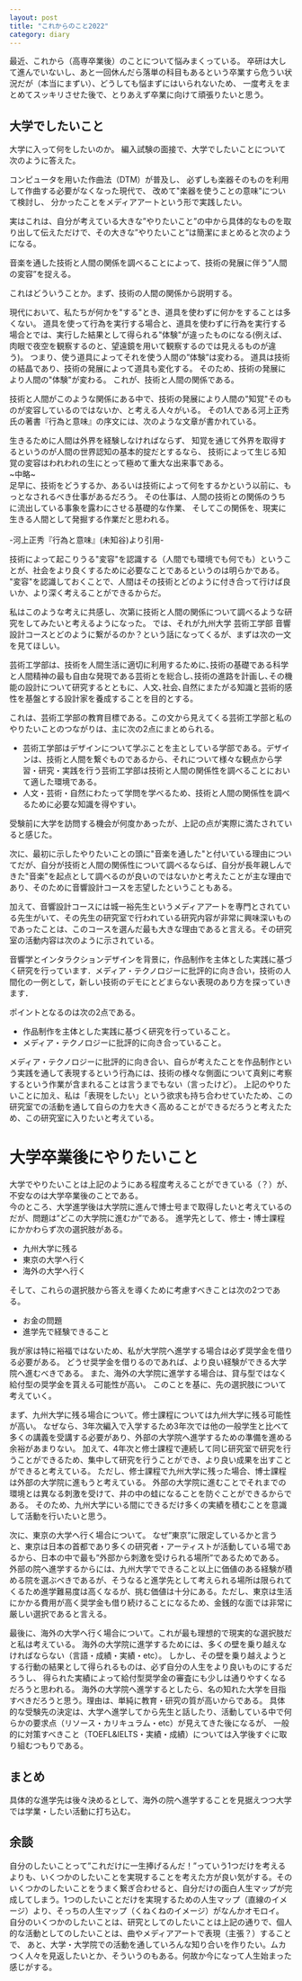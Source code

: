 ```yaml
---
layout: post
title: "これからのこと2022"
category: diary
---
```


最近、これから（高専卒業後）のことについて悩みまくっている。
卒研は大して進んでいないし、あと一回休んだら落単の科目もあるという卒業すら危うい状況だが（本当にまずい）、どうしても悩まずにはいられないため、
一度考えをまとめてスッキリさせた後で、とりあえず卒業に向けて頑張りたいと思う。

## 大学でしたいこと  
大学に入って何をしたいのか。
編入試験の面接で、大学でしたいことについて次のように答えた。
>
コンピュータを用いた作曲法（DTM）が普及し、
必ずしも楽器そのものを利用して作曲する必要がなくなった現代で、
改めて"楽器を使うことの意味"について検討し、
分かったことをメディアアートという形で実践したい。

実はこれは、自分が考えている大きな”やりたいこと”の中から具体的なものを取り出して伝えただけで、その大きな”やりたいこと”は簡潔にまとめると次のようになる。

>
音楽を通した技術と人間の関係を調べることによって、技術の発展に伴う”人間の変容”を捉える。

これはどういうことか。まず、技術の人間の関係から説明する。  

現代において、私たちが何かを"する"とき、道具を使わずに何かをすることは多くない。
道具を使って行為を実行する場合と、道具を使わずに行為を実行する場合とでは、実行した結果として得られる"体験"が違ったものになる(例えば、肉眼で夜空を観察するのと、望遠鏡を用いて観察するのでは見えるものが違う)。
つまり、使う道具によってそれを使う人間の”体験”は変わる。
道具は技術の結晶であり、技術の発展によって道具も変化する。
そのため、技術の発展により人間の"体験"が変わる。
これが、技術と人間の関係である。    

技術と人間がこのような関係にある中で、技術の発展により人間の"知覚"そのものが変容しているのではないか、と考える人々がいる。
その1人である河上正秀氏の著書『行為と意味』の序文には、次のような文章が書かれている。

>
生きるために人間は外界を経験しなければならず、
知覚を通じて外界を取得するというのが人間の世界認知の基本的掟だとするなら、
技術によって生じる知覚の変容はわれわれの生にとって極めて重大な出来事である。  
~中略~  
足早に、技術をどうするか、あるいは技術によって何をするかという以前に、もっとなされるべき仕事があるだろう。
その仕事は、人間の技術との関係のうちに流出している事象を露わにさせる基礎的な作業、
そしてこの関係を、現実に生きる人間として発掘する作業だと思われる。  
<br>
-河上正秀『行為と意味』(未知谷)より引用-

技術によって起こりうる"変容"を認識する（人間でも環境でも何でも）ということが、社会をより良くするために必要なことであるというのは明らかである。
"変容"を認識しておくことで、人間はその技術とどのように付き合って行けば良いか、より深く考えることができるからだ。

私はこのような考えに共感し、次第に技術と人間の関係について調べるような研究をしてみたいと考えるようになった。
では、それが九州大学 芸術工学部 音響設計コースとどのように繋がるのか？という話になってくるが、まずは次の一文を見てほしい。

>
芸術工学部は、技術を人間生活に適切に利用するために､技術の基礎である科学と人間精神の最も自由な発現である芸術とを総合し､技術の進路を計画し､その機能の設計について研究するとともに、人文､社会､自然にまたがる知識と芸術的感性を基盤とする設計家を養成することを目的とする。

これは、芸術工学部の教育目標である。この文から見えてくる芸術工学部と私のやりたいことのつながりは、主に次の2点にまとめられる。
* 芸術工学部はデザインについて学ぶことを主としている学部である。デザインは、技術と人間を繋ぐものであるから、それについて様々な観点から学習・研究・実践を行う芸術工学部は技術と人間の関係性を調べることにおいて適した環境である。  
* 人文・芸術・自然にわたって学問を学べるため、技術と人間の関係性を調べるために必要な知識を得やすい。  

受験前に大学を訪問する機会が何度かあったが、上記の点が実際に満たされていると感じた。  

次に、最初に示したやりたいことの頭に"音楽を通した"と付いている理由についてだが、自分が技術と人間の関係性について調べるならば、自分が長年親しんできた"音楽"を起点として調べるのが良いのではないかと考えたことが主な理由であり、そのために音響設計コースを志望したということもある。

加えて、音響設計コースには城一裕先生というメディアアートを専門とされている先生がいて、その先生の研究室で行われている研究内容が非常に興味深いものであったことは、このコースを選んだ最も大きな理由であると言える。その研究室の活動内容は次のように示されている。

>
音響学とインタラクションデザインを背景に，作品制作を主体とした実践に基づく研究を行っています．メディア・テクノロジーに批評的に向き合い，技術の人間化の一例として，新しい技術のデモにとどまらない表現のあり方を探っていきます．

ポイントとなるのは次の2点である。
* 作品制作を主体とした実践に基づく研究を行っていること。
* メディア・テクノロジーに批評的に向き合っていること。

メディア・テクノロジーに批評的に向き合い、自らが考えたことを作品制作という実践を通して表現するという行為には、技術の様々な側面について真剣に考察するという作業が含まれることは言うまでもない（言ったけど）。
上記のやりたいことに加え、私は「表現をしたい」という欲求も持ち合わせていたため、この研究室での活動を通して自らの力を大きく高めることができるだろうと考えたため、この研究室に入りたいと考えている。

# 大学卒業後にやりたいこと  
大学でやりたいことは上記のようにある程度考えることができている（？）が、不安なのは大学卒業後のことである。  
今のところ、大学進学後は大学院に進んで博士号まで取得したいと考えているのだが、問題は”どこの大学院に進むか”である。
進学先として、修士・博士課程にかかわらず次の選択肢がある。

* 九州大学に残る
* 東京の大学へ行く
* 海外の大学へ行く

そして、これらの選択肢から答えを導くために考慮すべきことは次の2つである。

* お金の問題
* 進学先で経験できること

我が家は特に裕福ではないため、私が大学院へ進学する場合は必ず奨学金を借りる必要がある。
どうせ奨学金を借りるのであれば、より良い経験ができる大学院へ進むべきである。
また、海外の大学院に進学する場合は、貸与型ではなく給付型の奨学金を貰える可能性が高い。
このことを基に、先の選択肢について考えていく。

まず、九州大学に残る場合について。修士課程については九州大学に残る可能性が高い。
なぜなら、3年次編入で入学するため3年次では他の一般学生と比ベて多くの講義を受講する必要があり、外部の大学院へ進学するための準備を進める余裕があまりない。
加えて、4年次と修士課程で連続して同じ研究室で研究を行うことができるため、集中して研究を行うことができ、より良い成果を出すことができると考えている。
ただし、修士課程で九州大学に残った場合、博士課程は外部の大学院に進もうと考えている。
外部の大学院に進むことでそれまでの環境とは異なる刺激を受けて、井の中の蛙になることを防ぐことができるからである。
そのため、九州大学にいる間にできるだけ多くの実績を積むことを意識して活動を行いたいと思う。

次に、東京の大学へ行く場合について。
なぜ”東京”に限定しているかと言うと、東京は日本の首都であり多くの研究者・アーティストが活動している場であるから、日本の中で最も”外部から刺激を受けられる場所”であるためである。
外部の院へ進学するからには、九州大学でできること以上に価値のある経験が積める院を選ぶべきであるが、そうなると進学先として考えられる場所は限られてくるため進学難易度は高くなるが、挑む価値は十分にある。ただし、東京は生活にかかる費用が高く奨学金も借り続けることになるため、金銭的な面では非常に厳しい選択であると言える。

最後に、海外の大学へ行く場合について。これが最も理想的で現実的な選択肢だと私は考えている。
海外の大学院に進学するためには、多くの壁を乗り越えなければならない（言語・成績・実績・etc）。
しかし、その壁を乗り越えようとする行動の結果として得られるものは、必ず自分の人生をより良いものにするだろうし、
得られた実績によって給付型奨学金の審査にも少しは通りやすくなるだろうと思われる。
海外の大学院へ進学するとしたら、名の知れた大学を目指すべきだろうと思う。理由は、単純に教育・研究の質が高いからである。
具体的な受験先の決定は、大学へ進学してから先生と話したり、活動している中で何らかの要求点（リソース・カリキュラム・etc）が見えてきた後になるが、
一般的に対策すべきこと（TOEFL&IELTS・実績・成績）については入学後すぐに取り組むつもりである。

## まとめ

具体的な進学先は後々決めるとして、海外の院へ進学することを見据えつつ大学では学業・したい活動に打ち込む。

## 余談

自分のしたいことって”これだけに一生捧げるんだ！”っていう1つだけを考えるよりも、いくつかのしたいことを実現することを考えた方が良い気がする。そのいくつかのしたいことをうまく繋ぎ合わせると、自分だけの面白人生マップが完成してしまう。1つのしたいことだけを実現するための人生マップ（直線のイメージ）より、そっちの人生マップ（くねくねのイメージ）がなんかオモロイ。
自分のいくつかのしたいことは、研究としてのしたいことは上記の通りで、個人的な活動としてのしたいことは、曲やメディアアートで表現（主張？）することで、
あと、大学・大学院での活動を通していろんな知り合いを作りたい。ムカつく人々を見返したいとか、そういうのもある。何故か今になって人生始まった感じがする。